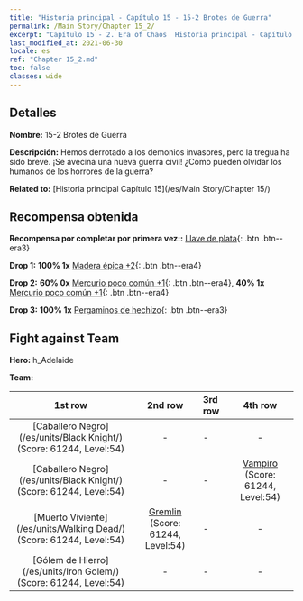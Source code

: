 ```yaml
---
title: "Historia principal - Capítulo 15 - 15-2 Brotes de Guerra"
permalink: /Main Story/Chapter 15_2/
excerpt: "Capítulo 15 - 2. Era of Chaos  Historia principal - Capítulo 15_2. 15-2 Brotes de Guerra"
last_modified_at: 2021-06-30
locale: es
ref: "Chapter 15_2.md"
toc: false
classes: wide
---
```


## Detalles

 **Nombre:** 15-2 Brotes de Guerra

 **Descripción:** Hemos derrotado a los demonios invasores, pero la tregua ha sido breve. ¡Se avecina una nueva guerra civil! ¿Cómo pueden olvidar los humanos de los horrores de la guerra?

 **Related to:** [Historia principal Capítulo 15](/es/Main Story/Chapter 15/)

## Recompensa obtenida

 **Recompensa por completar por primera vez::** [Llave de plata](/ItemsES/con_693/){: .btn .btn--era3}

 **Drop 1:** **100% 1x** [Madera épica +2](/ItemsES/mat_48/){: .btn .btn--era4}

 **Drop 2:** **60% 0x** [Mercurio poco común +1](/ItemsES/mat_42/){: .btn .btn--era4}, **40% 1x** [Mercurio poco común +1](/ItemsES/mat_42/){: .btn .btn--era4}

 **Drop 3:** **100% 1x** [Pergaminos de hechizo](/ItemsES/con_694/){: .btn .btn--era3}


## Fight against Team
 **Hero:** h_Adelaide

 **Team:**


  | 1st row | 2nd row | 3rd row | 4th row |
  |:----:|:----:|:----|:----:|
  | [Caballero Negro](/es/units/Black Knight/) (Score: 61244, Level:54)  | - | - | - |
  | [Caballero Negro](/es/units/Black Knight/) (Score: 61244, Level:54)  | - | - | [Vampiro](/es/units/Vampire/) (Score: 61244, Level:54)  |
  | [Muerto Viviente](/es/units/Walking Dead/) (Score: 61244, Level:54)  | [Gremlin](/es/units/Gremlin/) (Score: 61244, Level:54)  | - | - |
  | [Gólem de Hierro](/es/units/Iron Golem/) (Score: 61244, Level:54)  | - | - | - |


